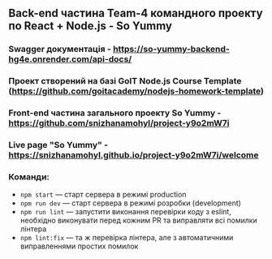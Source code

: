 ## Back-end частина  Team-4  командного проекту по React + Node.js - So Yummy

### Swagger документація - https://so-yummy-backend-hg4e.onrender.com/api-docs/

### Проект створений на базі GoIT Node.js Course Template (https://github.com/goitacademy/nodejs-homework-template)

### Front-end частина загального проекту So Yummy - https://github.com/snizhanamohyl/project-y9o2mW7i

### Live page "So Yummy" -https://snizhanamohyl.github.io/project-y9o2mW7i/welcome

### Команди:

- `npm start` &mdash; старт сервера в режимі production
- `npm run dev` &mdash; старт сервера в режимі розробки (development)
- `npm run lint` &mdash; запустити виконання перевірки коду з eslint, необхідно виконувати перед кожним PR та виправляти всі помилки лінтера
- `npm lint:fix` &mdash; та ж перевірка лінтера, але з автоматичними виправленнями простих помилок
